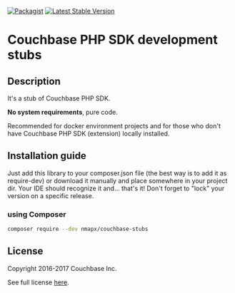 [![Packagist](https://img.shields.io/packagist/dt/nmapx/couchbase-stubs.svg?maxAge=2592000&style=flat-square)](https://packagist.org/packages/nmapx/couchbase-stubs)
[![Latest Stable Version](https://img.shields.io/github/release/nmapx/couchbase-stubs.svg?style=flat-square)](https://github.com/nmapx/couchbase-stubs/releases)

# Couchbase PHP SDK development stubs

## Description

It's a stub of Couchbase PHP SDK.

**No system requirements**, pure code.

Recommended for docker environment projects and for those who don't have Couchbase PHP SDK (extension) locally installed.

## Installation guide

Just add this library to your composer.json file (the best way is to add it as require-dev) or download it manually and place somewhere in your project dir. Your IDE should recognize it and... that's it! Don't forget to "lock" your version on a specific release.

### using Composer
```bash
composer require --dev nmapx/couchbase-stubs
```

## License

Copyright 2016-2017 Couchbase Inc.

See full license [here](./LICENSE).

